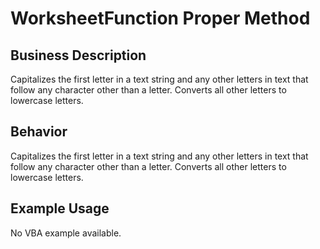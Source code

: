 # WorksheetFunction Proper Method

## Business Description
Capitalizes the first letter in a text string and any other letters in text that follow any character other than a letter. Converts all other letters to lowercase letters.

## Behavior
Capitalizes the first letter in a text string and any other letters in text that follow any character other than a letter. Converts all other letters to lowercase letters.

## Example Usage
No VBA example available.